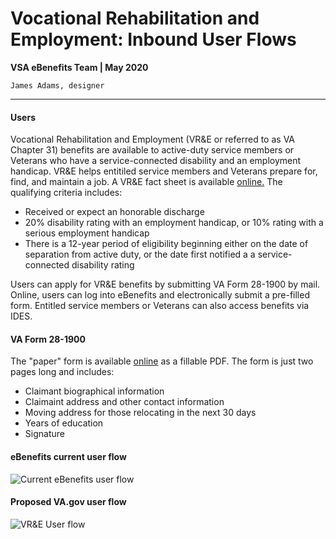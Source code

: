 # Vocational Rehabilitation and Employment: Inbound User Flows
**VSA eBenefits Team | May 2020**

`James Adams, designer`

---

#### Users
Vocational Rehabilitation and Employment (VR&E or referred to as VA Chapter 31) benefits are available to active-duty service members or Veterans who have a service-connected disability and an employment handicap. VR&E helps entitiled service members and Veterans prepare for, find, and maintain a job. A VR&E fact sheet is available [online.](https://www.benefits.va.gov/BENEFITS/factsheets/serviceconnected/Ch31FactSheet.pdf) The qualifying criteria includes:
- Received or expect an honorable discharge
- 20% disability rating with an employment handicap, or 10% rating with a serious employment handicap
- There is a 12-year period of eligibility beginning either on the date of separation from active duty, or the date first notified a a service-connected disability rating

Users can apply for VR&E benefits by submitting VA Form 28-1900 by mail. Online, users can log into eBenefits and electronically submit a pre-filled form. Entitled service members or Veterans can also access benefits via IDES.

#### VA Form 28-1900
The "paper" form is available [online](https://www.vba.va.gov/pubs/forms/VBA-28-1900-ARE.pdf) as a fillable PDF. The form is just two pages long and includes:
- Claimant biographical information 
- Claimaint address and other contact information
- Moving address for those relocating in the next 30 days
- Years of education
- Signature

#### eBenefits current user flow
![Current eBenefits user flow]()

#### Proposed VA.gov user flow
![VR&E User flow]()
